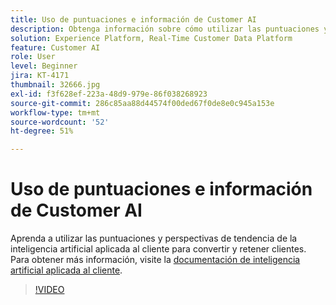 ```yaml
---
title: Uso de puntuaciones e información de Customer AI
description: Obtenga información sobre cómo utilizar las puntuaciones y perspectivas de tendencia de los AI del cliente para convertir y retener clientes.
solution: Experience Platform, Real-Time Customer Data Platform
feature: Customer AI
role: User
level: Beginner
jira: KT-4171
thumbnail: 32666.jpg
exl-id: f3f628ef-223a-48d9-979e-86f038268923
source-git-commit: 286c85aa88d44574f00ded67f0de8e0c945a153e
workflow-type: tm+mt
source-wordcount: '52'
ht-degree: 51%

---
```


# Uso de puntuaciones e información de Customer AI

Aprenda a utilizar las puntuaciones y perspectivas de tendencia de la inteligencia artificial aplicada al cliente para convertir y retener clientes. Para obtener más información, visite la [documentación de inteligencia artificial aplicada al cliente](https://experienceleague.adobe.com/docs/experience-platform/intelligent-services/customer-ai/overview.html).

>[!VIDEO](https://video.tv.adobe.com/v/32666?learn=on&enablevpops)

